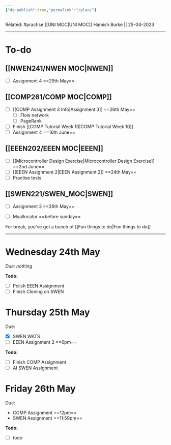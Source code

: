 ```yaml
---
{"dg-publish":true,"permalink":"/plan/"}
---
```


Related: #practise 
[[UNI MOC\|UNI MOC]]
Hamish Burke || 25-04-2023
***

# To-do

## [[NWEN241/NWEN MOC\|NWEN]]

- [ ] Assignment 4 ==29th May==

## [[COMP261/COMP MOC\|COMP]]

- [ ] [[COMP Assignment 3 Info\|Assignment 3]] ==26th May==
	- [ ] Flow network
	- [ ] PageRank
- [ ] Finish [[COMP Tutorial Week 10\|COMP Tutorial Week 10]]
- [ ] Assignment 4 ==16th June==

## [[EEEN202/EEEN MOC\|EEEN]]

- [ ] [[Microcontroller Design Exercise\|Microcontroller Design Exercise]] ==2nd June==
- [ ] [[EEEN Assignment 2\|EEEN Assignment 2]] ==24th May==
- [ ] Practise tests

## [[SWEN221/SWEN_MOC\|SWEN]]

- [ ] Assignment 3 ==26th May==
- [ ] Myallocator ==before sunday==



For break, you've got a bunch of [[Fun things to do\|Fun things to do]]

***

# Wednesday 24th May

*Due: nothing*

**Todo:**
- [ ] Polish EEEN Assignment
- [ ] Finish Cloning on SWEN

# Thursday 25th May

Due: 
- [x] SWEN WATS
- [ ] EEEN Assignment 2 ==6pm==

**Todo:**
- [ ] Finish COMP Assignment
- [ ] AI SWEN Assignment

# Friday 26th May

Due: 
- COMP Assignment ==12pm==
- SWEN Assignment ==11:59pm==

**Todo:**
- [ ] todo




